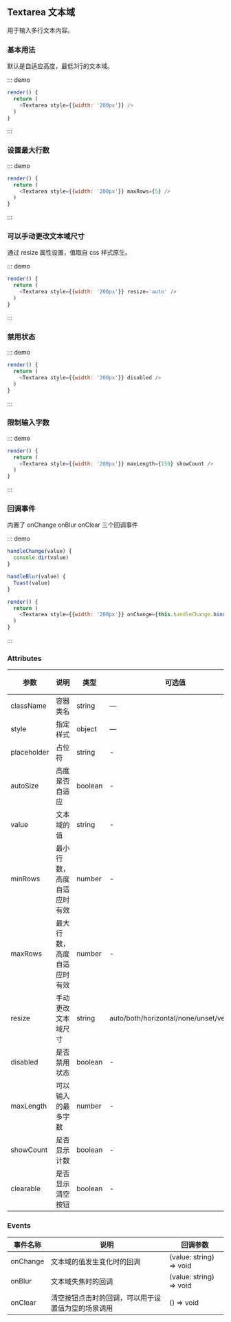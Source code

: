 ## Textarea 文本域

用于输入多行文本内容。

### 基本用法

默认是自适应高度，最低3行的文本域。

::: demo
```js
render() {
  return (
    <Textarea style={{width: '200px'}} />
  )
}
```
:::

### 设置最大行数

::: demo
```js
render() {
  return (
    <Textarea style={{width: '200px'}} maxRows={5} />
  )
}
```
:::

### 可以手动更改文本域尺寸

通过 resize 属性设置，值取自 css 样式原生。

::: demo
```js
render() {
  return (
    <Textarea style={{width: '200px'}} resize='auto' />
  )
}
```
:::

### 禁用状态

::: demo
```js
render() {
  return (
    <Textarea style={{width: '200px'}} disabled />
  )
}
```
:::

### 限制输入字数

::: demo
```js
render() {
  return (
    <Textarea style={{width: '200px'}} maxLength={150} showCount />
  )
}
```
:::

### 回调事件

内置了 onChange onBlur onClear 三个回调事件

::: demo
```js
handleChange(value) {
  console.dir(value)
}

handleBlur(value) {
  Toast(value)
}

render() {
  return (
    <Textarea style={{width: '200px'}} onChange={this.handleChange.bind(this)} onBlur={this.handleBlur.bind(this)} />
  )
}
```
:::

### Attributes
| 参数      | 说明          | 类型      | 可选值                           | 默认值  |
|---------- |-------------- |---------- |--------------------------------  |-------- |
| className | 容器类名 | string | — | — |
| style | 指定样式 | object | — | — |
| placeholder | 占位符 | string | - | - |
| autoSize | 高度是否自适应 | boolean | - | true |
| value | 文本域的值 | string | - | - |
| minRows | 最小行数，高度自适应时有效 | number | - | 3 |
| maxRows | 最大行数，高度自适应时有效 | number | - | 0 |
| resize | 手动更改文本域尺寸 | string | auto/both/horizontal/none/unset/vertical | none |
| disabled | 是否禁用状态 | boolean | - | false |
| maxLength | 可以输入的最多字数 | number | - | - |
| showCount | 是否显示计数 | boolean | - | false |
| clearable | 是否显示清空按钮 | boolean | - | true |

### Events
| 事件名称 | 说明 | 回调参数 |
|---------- |-------- |---------- |
| onChange | 文本域的值发生变化时的回调 | (value: string) => void |
| onBlur | 文本域失焦时的回调 | (value: string) => void |
| onClear | 清空按钮点击时的回调，可以用于设置值为空的场景调用 | () => void |
